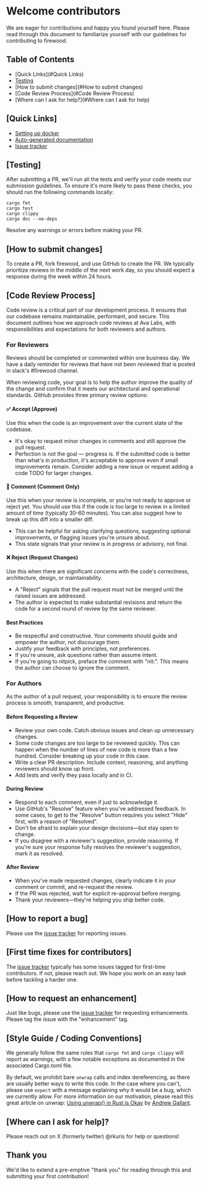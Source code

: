 # Welcome contributors

We are eager for contributions and happy you found yourself here.
Please read through this document to familiarize yourself with our
guidelines for contributing to firewood.

## Table of Contents

* [Quick Links](#Quick Links)
* [Testing](#testing)
* [How to submit changes](#How to submit changes)
* [Code Review Process](#Code Review Process)
* [Where can I ask for help?](#Where can I ask for help)

## [Quick Links]

* [Setting up docker](README.docker.md)
* [Auto-generated documentation](https://ava-labs.github.io/firewood/firewood/)
* [Issue tracker](https://github.com/ava-labs/firewood/issues)

## [Testing]

After submitting a PR, we'll run all the tests and verify your code meets our submission guidelines. To ensure it's more likely to pass these checks, you should run the following commands locally:

    cargo fmt
    cargo test
    cargo clippy
    cargo doc --no-deps

Resolve any warnings or errors before making your PR.

## [How to submit changes]

To create a PR, fork firewood, and use GitHub to create the PR. We typically prioritize reviews in the middle of the next work day,
so you should expect a response during the week within 24 hours.

## [Code Review Process]

Code review is a critical part of our development process. It ensures that our codebase remains maintainable, performant, and secure. This document outlines how we approach code reviews at Ava Labs, with responsibilities and expectations for both reviewers and authors.

### For Reviewers

Reviews should be completed or commented within one business day. We have a daily reminder for reviews that have not been reviewed that is posted in slack's #firewood channel.

When reviewing code, your goal is to help the author improve the quality of the change and confirm that it meets our architectural and operational standards. GitHub provides three primary review options:

#### ✅ Accept (Approve)

Use this when the code is an improvement over the current state of the codebase.

* It's okay to request minor changes in comments and still approve the pull request.
* Perfection is not the goal — progress is. If the submitted code is better than what's in production, it's acceptable to approve even if small improvements remain. Consider adding a new issue or request adding a code TODO for larger changes.

#### 💬 Comment (Comment Only)

Use this when your review is incomplete, or you're not ready to approve or reject yet. You should use this if the code is too large to review in a limited amount of time (typically 30-60 minutes). You can also suggest how to break up this diff into a smaller diff.

* This can be helpful for asking clarifying questions, suggesting optional improvements, or flagging issues you're unsure about.
* This state signals that your review is in progress or advisory, not final.

#### ❌ Reject (Request Changes)

Use this when there are significant concerns with the code's correctness, architecture, design, or maintainability.

* A "Reject" signals that the pull request must not be merged until the raised issues are addressed.
* The author is expected to make substantial revisions and return the code for a second round of review by the same reviewer.

#### Best Practices

* Be respectful and constructive. Your comments should guide and empower the author, not discourage them.
* Justify your feedback with principles, not preferences.
* If you're unsure, ask questions rather than assume intent.
* If you're going to nitpick, preface the comment with "nit:". This means the author can choose to ignore the comment.

### For Authors

As the author of a pull request, your responsibility is to ensure the review process is smooth, transparent, and productive.

#### Before Requesting a Review

* Review your own code. Catch obvious issues and clean up unnecessary changes.
* Some code changes are too large to be reviewed quickly. This can happen when the number of lines of new code is more than a few hundred. Consider breaking up your code in this case.
* Write a clear PR description. Include context, reasoning, and anything reviewers should know up front.
* Add tests and verify they pass locally and in CI.

#### During Review

* Respond to each comment, even if just to acknowledge it.
* Use GitHub's "Resolve" feature when you've addressed feedback. In some cases, to get to the "Resolve" button requires you select "Hide" first, with a reason of "Resolved".
* Don't be afraid to explain your design decisions—but stay open to change.
* If you disagree with a reviewer's suggestion, provide reasoning. If you're sure your response fully resolves the reviewer's suggestion, mark it as resolved.

#### After Review

* When you've made requested changes, clearly indicate it in your comment or commit, and re-request the review.
* If the PR was rejected, wait for explicit re-approval before merging.
* Thank your reviewers—they're helping you ship better code.

## [How to report a bug]

Please use the [issue tracker](https://github.com/ava-labs/firewood/issues) for reporting issues.

## [First time fixes for contributors]

The [issue tracker](https://github.com/ava-labs/firewood/issues) typically has some issues tagged for first-time contributors. If not,
please reach out. We hope you work on an easy task before tackling a harder one.

## [How to request an enhancement]

Just like bugs, please use the [issue tracker](https://github.com/ava-labs/firewood/issues) for requesting enhancements. Please tag the issue with the "enhancement" tag.

## [Style Guide / Coding Conventions]

We generally follow the same rules that `cargo fmt` and `cargo clippy` will report as warnings, with a few notable exceptions as documented in the associated Cargo.toml file.

By default, we prohibit bare `unwrap` calls and index dereferencing, as there are usually better ways to write this code. In the case where you can't, please use `expect` with a message explaining why it would be a bug, which we currently allow. For more information on our motivation, please read this great article on unwrap: [Using unwrap() in Rust is Okay](https://blog.burntsushi.net/unwrap) by [Andrew Gallant](https://blog.burntsushi.net).

## [Where can I ask for help]?

Please reach out on X (formerly twitter) @rkuris for help or questions!

## Thank you

We'd like to extend a pre-emptive "thank you" for reading through this and submitting your first contribution!
